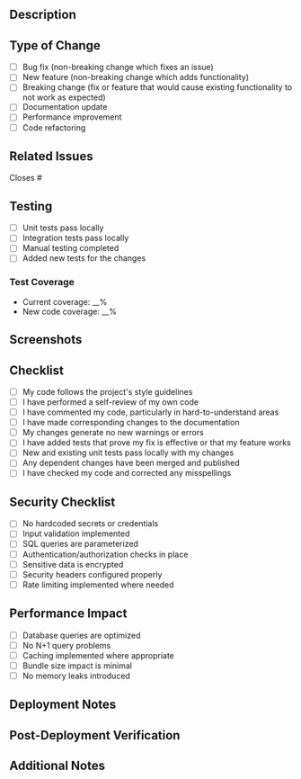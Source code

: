 ## Description
<!-- Provide a brief description of the changes in this PR -->

## Type of Change
<!-- Mark the relevant option with an "x" -->
- [ ] Bug fix (non-breaking change which fixes an issue)
- [ ] New feature (non-breaking change which adds functionality)
- [ ] Breaking change (fix or feature that would cause existing functionality to not work as expected)
- [ ] Documentation update
- [ ] Performance improvement
- [ ] Code refactoring

## Related Issues
<!-- Link to related issues -->
Closes #

## Testing
<!-- Describe the tests you ran to verify your changes -->
- [ ] Unit tests pass locally
- [ ] Integration tests pass locally
- [ ] Manual testing completed
- [ ] Added new tests for the changes

### Test Coverage
<!-- Include test coverage metrics if applicable -->
- Current coverage: __%
- New code coverage: __%

## Screenshots
<!-- If applicable, add screenshots to help explain your changes -->

## Checklist
<!-- Mark completed items with an "x" -->
- [ ] My code follows the project's style guidelines
- [ ] I have performed a self-review of my own code
- [ ] I have commented my code, particularly in hard-to-understand areas
- [ ] I have made corresponding changes to the documentation
- [ ] My changes generate no new warnings or errors
- [ ] I have added tests that prove my fix is effective or that my feature works
- [ ] New and existing unit tests pass locally with my changes
- [ ] Any dependent changes have been merged and published
- [ ] I have checked my code and corrected any misspellings

## Security Checklist
<!-- For changes that affect security -->
- [ ] No hardcoded secrets or credentials
- [ ] Input validation implemented
- [ ] SQL queries are parameterized
- [ ] Authentication/authorization checks in place
- [ ] Sensitive data is encrypted
- [ ] Security headers configured properly
- [ ] Rate limiting implemented where needed

## Performance Impact
<!-- Describe any performance impacts -->
- [ ] Database queries are optimized
- [ ] No N+1 query problems
- [ ] Caching implemented where appropriate
- [ ] Bundle size impact is minimal
- [ ] No memory leaks introduced

## Deployment Notes
<!-- Any special instructions for deployment -->

## Post-Deployment Verification
<!-- Steps to verify the deployment was successful -->

## Additional Notes
<!-- Any additional information that reviewers should know -->